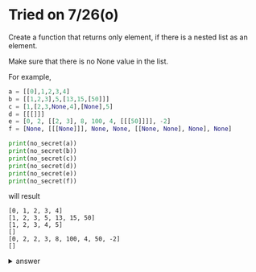 # Tried on 7/26(o)

Create a function that returns only element, if there is a nested list as an element.

Make sure that there is no None value in the list.

For example,
```py
a = [[0],1,2,3,4]
b = [[1,2,3],5,[13,15,[50]]]
c = [1,[2,3,None,4],[None],5]
d = [[[]]]
e = [0, 2, [[2, 3], 8, 100, 4, [[[50]]]], -2]
f = [None, [[[None]]], None, None, [[None, None], None], None]

print(no_secret(a))
print(no_secret(b))
print(no_secret(c))
print(no_secret(d))
print(no_secret(e))
print(no_secret(f))
```
will result
```
[0, 1, 2, 3, 4]
[1, 2, 3, 5, 13, 15, 50]
[1, 2, 3, 4, 5]
[]
[0, 2, 2, 3, 8, 100, 4, 50, -2]
[]
```

<details>
  <summary>answer</summary>
  
  ```py
  def no_secret(lst):
      empty = []
      for a in lst:
          if isinstance(a, list):
              for each in no_secret(a):
                  empty.append(each)
          if not isinstance(a,list) and a!=None:
              empty.append(a)
      return empty
  ```
</details>
